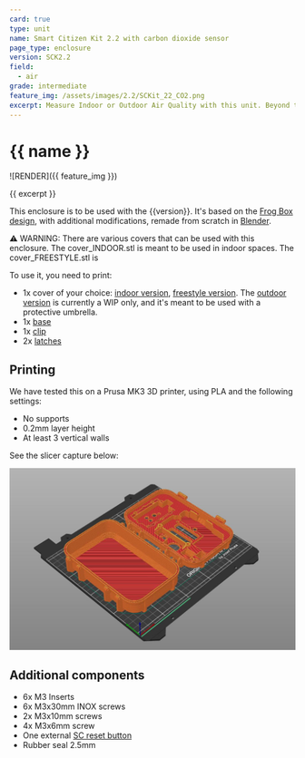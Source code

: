 ```yaml
---
card: true
type: unit
name: Smart Citizen Kit 2.2 with carbon dioxide sensor
page_type: enclosure
version: SCK2.2
field:
  - air
grade: intermediate
feature_img: /assets/images/2.2/SCKit_22_CO2.png
excerpt: Measure Indoor or Outdoor Air Quality with this unit. Beyond the metrics from the kit, it can measure CO2 with a very reliable CO2 sensor!
---
```

# {{ name }}

![RENDER]({{ feature_img }})

{{ excerpt }}

This enclosure is to be used with the {{version}}. It's based on the [Frog Box design](https://www.thingiverse.com/thing:4582978), with additional modifications, remade from scratch in [Blender]([url](https://www.blender.org/)).

⚠️ WARNING: There are various covers that can be used with this enclosure. The cover_INDOOR.stl is meant to be used in indoor spaces. The cover_FREESTYLE.stl is 

To use it, you need to print:

- 1x cover of your choice: [indoor version](components/cover_indoor.stl), [freestyle version](components/cover_multipurpose.stl). The [outdoor version](components/cover_outdoor.stl) is currently a WIP only, and it's meant to be used with a protective umbrella.
- 1x [base](components/base.stl)
- 1x [clip](components/clip-sck2.X-sen5X.stl)
- 2x [latches](components/latch-hinge-frog-box.stl)

## Printing 

We have tested this on a Prusa MK3 3D printer, using PLA and the following settings:

- No supports
- 0.2mm layer height
- At least 3 vertical walls
<!--- We recommend to avoid using gyroid as an infill-->

See the slicer capture below:

![**SLICER**](/assets/images/2.2/slicer_SCKit_CO2.jpg)

## Additional components

- 6x M3 Inserts
- 6x M3x30mm INOX screws
- 2x M3x10mm screws
- 4x M3x6mm screw
- One external [SC reset button](https://github.com/fablabbcn/smartcitizen-enclosures/tree/master/SmartCitizen%20Power%20Options/Reset%20button)
- Rubber seal 2.5mm